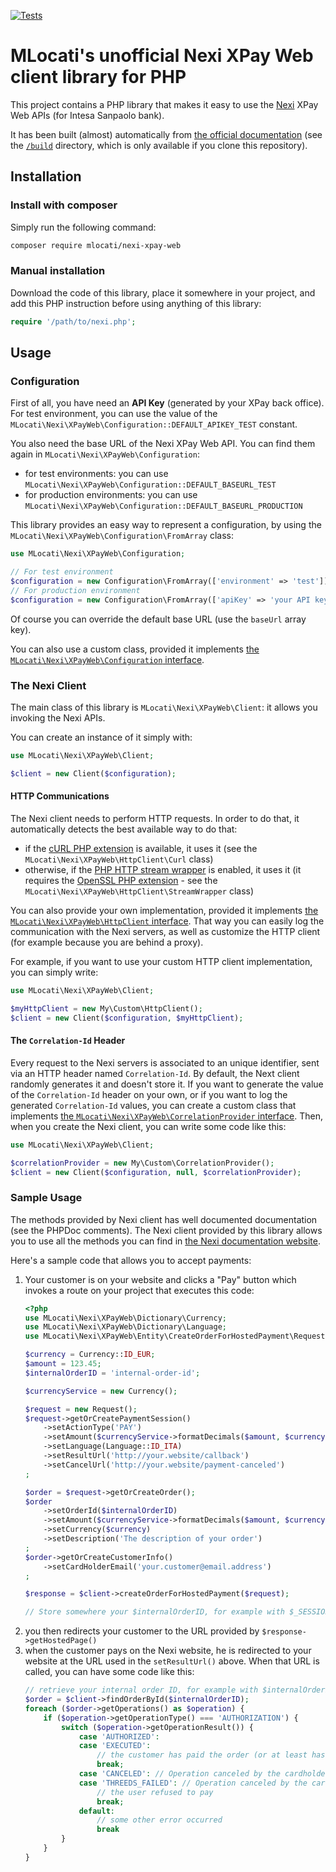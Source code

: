 [![Tests](https://github.com/mlocati/nexi-xpay-web/actions/workflows/test.yml/badge.svg)](https://github.com/mlocati/nexi-xpay-web/actions/workflows/test.yml)

# MLocati's unofficial Nexi XPay Web client library for PHP

This project contains a PHP library that makes it easy to use the [Nexi](https://www.nexi.it) XPay Web APIs (for Intesa Sanpaolo bank).

It has been built (almost) automatically from [the official documentation](https://developer.nexi.it/en) (see the [`/build`](https://github.com/mlocati/nexi-xpay-web/tree/main/build) directory, which is only available if you clone this repository).

## Installation

### Install with composer

Simply run the following command:

```sh
composer require mlocati/nexi-xpay-web
```

### Manual installation

Download the code of this library, place it somewhere in your project, and add this PHP instruction before using anything of this library:

```php
require '/path/to/nexi.php';
```

## Usage

### Configuration

First of all, you have need an **API Key** (generated by your XPay back office).
For test environment, you can use the value of the `MLocati\Nexi\XPayWeb\Configuration::DEFAULT_APIKEY_TEST` constant.

You also need the base URL of the Nexi XPay Web API.
You can find them again in `MLocati\Nexi\XPayWeb\Configuration`:

- for test environments: you can use `MLocati\Nexi\XPayWeb\Configuration::DEFAULT_BASEURL_TEST`
- for production environments: you can use `MLocati\Nexi\XPayWeb\Configuration::DEFAULT_BASEURL_PRODUCTION`

This library provides an easy way to represent a configuration, by using the `MLocati\Nexi\XPayWeb\Configuration\FromArray` class:

```php
use MLocati\Nexi\XPayWeb\Configuration;

// For test environment
$configuration = new Configuration\FromArray(['environment' => 'test']);
// For production environment
$configuration = new Configuration\FromArray(['apiKey' => 'your API key']);
```

Of course you can override the default base URL (use the `baseUrl` array key).

You can also use a custom class, provided it implements [the `MLocati\Nexi\XPayWeb\Configuration` interface](https://github.com/mlocati/nexi-xpay-web/blob/main/src/Configuration.php).

### The Nexi Client

The main class of this library is `MLocati\Nexi\XPayWeb\Client`: it allows you invoking the Nexi APIs.

You can create an instance of it simply with:

```php
use MLocati\Nexi\XPayWeb\Client;

$client = new Client($configuration);
```

#### HTTP Communications

The Nexi client needs to perform HTTP requests.
In order to do that, it automatically detects the best available way to do that:
- if the [cURL PHP extension](https://www.php.net/manual/en/book.curl.php) is available, it uses it (see the `MLocati\Nexi\XPayWeb\HttpClient\Curl` class)
- otherwise, if the [PHP HTTP stream wrapper](https://www.php.net/manual/en/context.http.php) is enabled, it uses it (it requires the [OpenSSL PHP extension](https://www.php.net/manual/en/book.openssl.php) - see the `MLocati\Nexi\XPayWeb\HttpClient\StreamWrapper` class)

You can also provide your own implementation, provided it implements [the `MLocati\Nexi\XPayWeb\HttpClient` interface](https://github.com/mlocati/nexi-xpay-web/blob/main/src/HttpClient.php).
That way you can easily log the communication with the Nexi servers, as well as customize the HTTP client (for example because you are behind a proxy).

For example, if you want to use your custom HTTP client implementation, you can simply write:

```php
use MLocati\Nexi\XPayWeb\Client;

$myHttpClient = new My\Custom\HttpClient();
$client = new Client($configuration, $myHttpClient);
```

#### The `Correlation-Id` Header

Every request to the Nexi servers is associated to an unique identifier, sent via an HTTP header named `Correlation-Id`.
By default, the Next client randomly generates it and doesn't store it.
If you want to generate the value of the `Correlation-Id` header on your own, or if you want to log the generated `Correlation-Id` values, you can create a custom class that implements [the `MLocati\Nexi\XPayWeb\CorrelationProvider` interface](https://github.com/mlocati/nexi-xpay-web/blob/main/src/CorrelationProvider.php).
Then, when you create the Nexi client, you can write some code like this:

```php
use MLocati\Nexi\XPayWeb\Client;

$correlationProvider = new My\Custom\CorrelationProvider();
$client = new Client($configuration, null, $correlationProvider);
```

### Sample Usage

The methods provided by Nexi client has well documented documentation (see the PHPDoc comments).
The Nexi client provided by this library allows you to use all the methods you can find in [the Nexi documentation website](https://developer.nexi.it/en).

Here's a sample code that allows you to accept payments:

1. Your customer is on your website and clicks a "Pay" button which invokes a route on your project that executes this code:
   ```php
   <?php
   use MLocati\Nexi\XPayWeb\Dictionary\Currency;
   use MLocati\Nexi\XPayWeb\Dictionary\Language;
   use MLocati\Nexi\XPayWeb\Entity\CreateOrderForHostedPayment\Request;

   $currency = Currency::ID_EUR;
   $amount = 123.45;
   $internalOrderID = 'internal-order-id';

   $currencyService = new Currency();

   $request = new Request();
   $request->getOrCreatePaymentSession()
       ->setActionType('PAY')
       ->setAmount($currencyService->formatDecimals($amount, $currency))
       ->setLanguage(Language::ID_ITA)
       ->setResultUrl('http://your.website/callback')
       ->setCancelUrl('http://your.website/payment-canceled')
   ;

   $order = $request->getOrCreateOrder();
   $order
       ->setOrderId($internalOrderID)
       ->setAmount($currencyService->formatDecimals($amount, $currency))
       ->setCurrency($currency)
       ->setDescription('The description of your order')
   ;
   $order->getOrCreateCustomerInfo()
       ->setCardHolderEmail('your.customer@email.address')
   ;

   $response = $client->createOrderForHostedPayment($request);

   // Store somewhere your $internalOrderID, for example with $_SESSION['order-id'] = $internalOrderID
   ```
2. you then redirects your customer to the URL provided by `$response->getHostedPage()`
3. when the customer pays on the Nexi website, he is redirected to your website at the URL used in the `setResultUrl()` above. When that URL is called, you can have some code like this:
   ```php
   // retrieve your internal order ID, for example with $internalOrderID = $_SESSION['order-id']
   $order = $client->findOrderById($internalOrderID);
   foreach ($order->getOperations() as $operation) {
       if ($operation->getOperationType() === 'AUTHORIZATION') {
           switch ($operation->getOperationResult()) {
               case 'AUTHORIZED':
               case 'EXECUTED':
                   // the customer has paid the order (or at least has authorized it)
                   break;
               case 'CANCELED': // Operation canceled by the cardholder
               case 'THREEDS_FAILED': // Operation canceled by the cardholder during 3DS
                   // the user refused to pay
                   break;
               default:
                   // some other error occurred
                   break
           }
       }
   }
   ```
